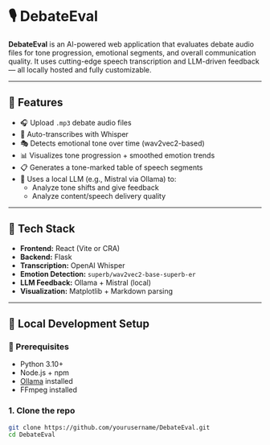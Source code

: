 # 🎙️ DebateEval

**DebateEval** is an AI-powered web application that evaluates debate audio files for tone progression, emotional segments, and overall communication quality. It uses cutting-edge speech transcription and LLM-driven feedback — all locally hosted and fully customizable.

---

## 🚀 Features

- 🎧 Upload `.mp3` debate audio files
- 📝 Auto-transcribes with Whisper
- 🎭 Detects emotional tone over time (wav2vec2-based)
- 📊 Visualizes tone progression + smoothed emotion trends
- 📋 Generates a tone-marked table of speech segments
- 🧠 Uses a local LLM (e.g., Mistral via Ollama) to:
  - Analyze tone shifts and give feedback
  - Analyze content/speech delivery quality

---


## 🧩 Tech Stack

- **Frontend:** React (Vite or CRA)
- **Backend:** Flask
- **Transcription:** OpenAI Whisper
- **Emotion Detection:** `superb/wav2vec2-base-superb-er`
- **LLM Feedback:** Ollama + Mistral (local)
- **Visualization:** Matplotlib + Markdown parsing

---

## 🧪 Local Development Setup

### 🔧 Prerequisites
- Python 3.10+
- Node.js + npm
- [Ollama](https://ollama.com) installed
- FFmpeg installed

### 1. Clone the repo
```bash
git clone https://github.com/yourusername/DebateEval.git
cd DebateEval